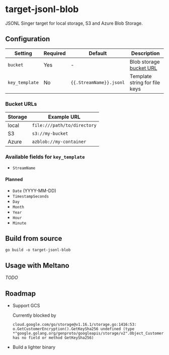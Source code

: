 # target-jsonl-blob

JSONL Singer target for local storage, S3 and Azure Blob Storage.

## Configuration

| Setting | Required | Default | Description |
|----------------|----------|-------------------------|-------------------------------|
| `bucket` | Yes | - | Blob storage [bucket URL](#bucket-urls) |
| `key_template` | No | `{{.StreamName}}.jsonl` | Template string for file keys |

### Bucket URLs

| Storage | Example URL                 |
|---------|-----------------------------|
| local   | `file:///path/to/directory` |
| S3      | `s3://my-bucket`            |
| Azure   | `azblob://my-container`     |

### Available fields for `key_template`

- `StreamName`

#### Planned

- `Date` (YYYY-MM-DD)
- `TimestampSeconds`
- `Day`
- `Month`
- `Year`
- `Hour`
- `Minute`

## Build from source

```shell
go build -o target-jsonl-blob
```

## Usage with Meltano

_TODO_

## Roadmap

- Support GCS

  Currently blocked by

  ```
  cloud.google.com/go/storage@v1.16.1/storage.go:1416:53: o.GetCustomerEncryption().GetKeySha256 undefined (type *"google.golang.org/genproto/googleapis/storage/v2".Object_CustomerEncryption has no field or method GetKeySha256)
  ```

- Build a lighter binary
